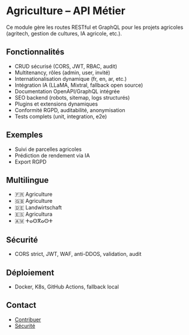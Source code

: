 # Agriculture – API Métier

Ce module gère les routes RESTful et GraphQL pour les projets agricoles (agritech, gestion de cultures, IA agricole, etc.).

## Fonctionnalités
- CRUD sécurisé (CORS, JWT, RBAC, audit)
- Multitenancy, rôles (admin, user, invité)
- Internationalisation dynamique (fr, en, ar, etc.)
- Intégration IA (LLaMA, Mixtral, fallback open source)
- Documentation OpenAPI/GraphQL intégrée
- SEO backend (robots, sitemap, logs structurés)
- Plugins et extensions dynamiques
- Conformité RGPD, auditabilité, anonymisation
- Tests complets (unit, integration, e2e)

## Exemples
- Suivi de parcelles agricoles
- Prédiction de rendement via IA
- Export RGPD

## Multilingue
- 🇫🇷 Agriculture
- 🇬🇧 Agriculture
- 🇩🇪 Landwirtschaft
- 🇪🇸 Agricultura
- 🇦🇲 ⵜⴰⵙⴳⴰⵙⵜ

## Sécurité
- CORS strict, JWT, WAF, anti-DDOS, validation, audit

## Déploiement
- Docker, K8s, GitHub Actions, fallback local

## Contact
- [Contribuer](../../../../CONTRIBUTING.md)
- [Sécurité](../../../../SECURITY.md)
